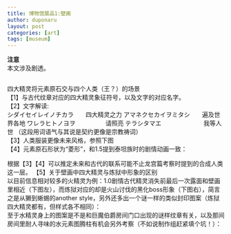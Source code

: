 ```yaml
---
title: 博物馆展品1:壁画
author: duponaru
layout: post
categories: [art]
tags: [museum]
---
```


**注意**  
本文涉及剧透。  


<span class="image centered"><img src="{{ '/assets/post_img/2019-12-23/kings.png' | relative_url }}" alt="" /></span>
  
四大精灵将元素原石交与四个人类（王？）的场景  
【1】与古代纹章对应的四大精灵象征符号，以及文字的对应名字。  
【2】文字解读:  
シダイセイレイノチカラ　　四大精灵之力
アマネクセカイヲミタシ　　遍及世界各地
ワレラヒトノヨヲ　　　　　请照亮
テラシタマエ　　　　　　　我等人世
（这段用词语气与其说是契约更像是宗教祷词）  
【3】人类服装更像未来风格，参照下图  
<span class="image centered"><img src="{{ '/assets/post_img/2019-12-23/clothes.jpg' | relative_url }}" alt="" /></span>  
【4】元素原石形状为“菱形”，和1.5提到泰坦族时的剧情动画一致：  
<span class="image centered"><img src="{{ '/assets/post_img/2019-12-23/kiseki.png' | relative_url }}" alt="" /></span>  

根据【3】【4】可以推定未来和古代的联系可能不止龙宫篇考察时提到的合成人类这一层。 
【5】关于壁画中四大精灵与炼狱中形象的区别  
 以目前信息相对较多的火精灵为例：1.0剧情古代精灵消失前最后一次露面和壁画里相近（下图左），而炼狱对应的却是火山讨伐的黑化boss形象（下图右），简言之是从獭到蜥蜴的another style，另外还多出一个谜一样的类似封印图案（炼狱四大精灵都有，但样式各不相同）：   
 <span class="image centered"><img src="{{ '/assets/post_img/2019-12-23/fire.png' | relative_url }}" alt="" /></span>  
至于水精灵身上的图案是不是和巨魔伯爵房间门口出现的谜样纹章有关，以及那间房间里耐人寻味的水元素图腾柱有机会另外考察（不如说制作组赶紧填个坑！）：  
<span class="image centered"><img src="{{ '/assets/post_img/2019-12-23/water.png' | relative_url }}" alt="" /></span>  


  